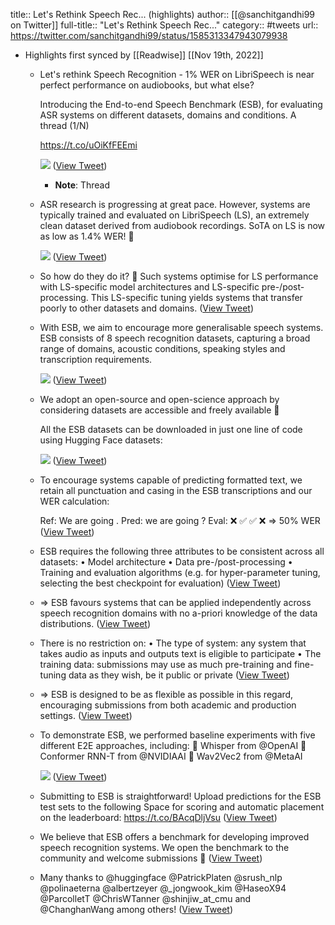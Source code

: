 title:: Let's Rethink Speech Rec... (highlights)
author:: [[@sanchitgandhi99 on Twitter]]
full-title:: "Let's Rethink Speech Rec..."
category:: #tweets
url:: https://twitter.com/sanchitgandhi99/status/1585313347943079938

- Highlights first synced by [[Readwise]] [[Nov 19th, 2022]]
	- Let's rethink Speech Recognition - 1% WER on LibriSpeech is near perfect performance on audiobooks, but what else?
	  
	  Introducing the End-to-end Speech Benchmark (ESB), for evaluating ASR systems on different datasets, domains and conditions. A thread (1/N)
	  
	  https://t.co/uOiKfFEEmi 
	  
	  ![](https://pbs.twimg.com/media/FgAqFYNVIAwQozQ.jpg) ([View Tweet](https://twitter.com/sanchitgandhi99/status/1585313347943079938))
		- **Note**: Thread
	- ASR research is progressing at great pace. However, systems are typically trained and evaluated on LibriSpeech (LS), an extremely clean dataset derived from audiobook recordings. SoTA on LS is now as low as 1.4% WER! 🤯 
	  
	  ![](https://pbs.twimg.com/media/FgAqF-kVIAcUB56.jpg) ([View Tweet](https://twitter.com/sanchitgandhi99/status/1585313356176498691))
	- So how do they do it? 🤔 Such systems optimise for LS performance with LS-specific model architectures and LS-specific pre-/post-processing. This LS-specific tuning yields systems that transfer poorly to other datasets and domains. ([View Tweet](https://twitter.com/sanchitgandhi99/status/1585313359133483016))
	- With ESB, we aim to encourage more generalisable speech systems. ESB consists of 8 speech recognition datasets, capturing a broad range of domains, acoustic conditions, speaking styles and transcription requirements. 
	  
	  ![](https://pbs.twimg.com/media/FgAqGiDVIAQtQHm.png) ([View Tweet](https://twitter.com/sanchitgandhi99/status/1585313366532235270))
	- We adopt an open-source and open-science approach by considering datasets are accessible and freely available 🤗
	  
	  All the ESB datasets can be downloaded in just one line of code using Hugging Face datasets: 
	  
	  ![](https://pbs.twimg.com/media/FgAqHCkVIBIyAxk.png) ([View Tweet](https://twitter.com/sanchitgandhi99/status/1585313373423476736))
	- To encourage systems capable of predicting formatted text, we retain all punctuation and casing in the ESB transcriptions and our WER calculation:
	  
	  Ref:     We   are   going   .
	  Pred:   we   are   going   ?
	  Eval:    ❌   ✅     ✅   ❌
	  => 50% WER ([View Tweet](https://twitter.com/sanchitgandhi99/status/1585313376095248390))
	- ESB requires the following three attributes to be consistent across all datasets:
	  • Model architecture
	  • Data pre-/post-processing
	  • Training and evaluation algorithms (e.g. for hyper-parameter tuning, selecting the best checkpoint for evaluation) ([View Tweet](https://twitter.com/sanchitgandhi99/status/1585313378603442178))
	- => ESB favours systems that can be applied independently across speech recognition domains with no a-priori knowledge of the data distributions. ([View Tweet](https://twitter.com/sanchitgandhi99/status/1585313381208104969))
	- There is no restriction on:
	  • The type of system: any system that takes audio as inputs and outputs text is eligible to participate
	  • The training data: submissions may use as much pre-training and fine-tuning data as they wish, be it public or private ([View Tweet](https://twitter.com/sanchitgandhi99/status/1585313383770824719))
	- => ESB is designed to be as flexible as possible in this regard, encouraging submissions from both academic and production settings. ([View Tweet](https://twitter.com/sanchitgandhi99/status/1585313386341933056))
	- To demonstrate ESB, we performed baseline experiments with five different E2E approaches, including:
	  🥇 Whisper from @OpenAI
	  🥈 Conformer RNN-T from @NVIDIAAI
	  🥉 Wav2Vec2 from @MetaAI 
	  
	  ![](https://pbs.twimg.com/media/FgAqIG4VIAAze1L.png) ([View Tweet](https://twitter.com/sanchitgandhi99/status/1585313392906018818))
	- Submitting to ESB is straightforward! Upload predictions for the ESB test sets to the following Space for scoring and automatic placement on the leaderboard: https://t.co/BAcqDljVsu ([View Tweet](https://twitter.com/sanchitgandhi99/status/1585313396399874048))
	- We believe that ESB offers a benchmark for developing improved speech recognition systems. We open the benchmark to the community and welcome submissions 🤗 ([View Tweet](https://twitter.com/sanchitgandhi99/status/1585313398966788101))
	- Many thanks to @huggingface @PatrickPlaten @srush_nlp @polinaeterna @albertzeyer @_jongwook_kim @HaseoX94 @ParcolletT @ChrisWTanner @shinjiw_at_cmu and @ChanghanWang among others! ([View Tweet](https://twitter.com/sanchitgandhi99/status/1585313401835692037))
